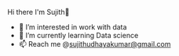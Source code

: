 Hi there I'm Sujith👋
- 👀 I’m interested in work with data
- 🌱 I’m currently learning Data science
- 📫 Reach me @sujithudhayakumar@gmail.com

<!---
Sujithudhayakumar/Sujithudhayakumar is a ✨ special ✨ repository because its `README.md` (this file) appears on your GitHub profile.
You can click the Preview link to take a look at your changes.
--->
